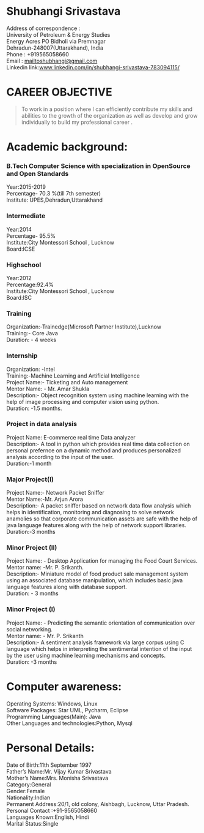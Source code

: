 # Shubhangi Srivastava 
Address of correspondence :<br />
University of Petroleum & Energy Studies<br />
Energy Acres PO Bidholi via Premnagar<br />
Dehradun-248007(Uttarakhand), India<br />
Phone : +919565058660<br />
Email : mailtoshubhangi@gmail.com<br />
Linkedin link:www.linkedin.com/in/shubhangi-srivastava-783094115/<br />
# CAREER OBJECTIVE<br />
  >To work in a position where I can efficiently contribute my skills and abilities to the growth of the organization as well as develop and grow individually to build my professional career .<br />

# Academic background:<br />
### B.Tech Computer Science with specialization in OpenSource and Open Standards <br />
Year:2015-2019<br />
Percentage- 70.3 %(till 7th semester)<br />
Institute: UPES,Dehradun,Uttarakhand<br />
### Intermediate<br />
Year:2014<br />
Percentage- 95.5%<br />
Institute:City Montessori School , Lucknow <br />
Board:ICSE<br />
### Highschool<br />
Year:2012<br />
Percentage:92.4%<br />
Institute:City Montessori School , Lucknow <br />
Board:ISC<br />

### Training<br />
Organization:-Trainedge(Microsoft Partner Institute),Lucknow<br />
Training:- Core Java<br />
Duration: - 4 weeks<br />

### Internship<br />
Organization: -Intel<br />
Training:-Machine Learning and Artificial Intelligence<br />
Project Name:- Ticketing and Auto management<br />
Mentor Name: - Mr. Amar Shukla<br />
Description:- Object recognition system using machine learning with the help of image processing and computer vision using python.<br />
Duration: -1.5 months.<br />
### Project in data analysis<br />
Project Name: E-commerce real time Data analyzer<br />
Description:- A tool in python which provides real time data collection on personal prefernce on a dynamic method and produces personalized analysis according to the input of the user.<br />
Duration:-1 month<br />

### Major Project(I)
Project Name:- Network Packet Sniffer<br />
Mentor Name:-Mr. Arjun Arora<br />
Description:- A packet sniffer based on network data flow analysis which helps in identification, monitoring
and diagnosing to solve network anamolies so that corporate communication assets are safe with the help of java language features along with the help of network support libraries.<br />
Duration:-3 months<br />

### Minor Project (II)<br />
Project Name: - Desktop Application for managing the Food Court Services.<br />
Mentor name: -Mr. P. Srikanth.<br />
Description:- Miniature model of food product sale management system using an associated database manipulation, which includes basic java language features along with database support.<br />
Duration: - 3 months<br />

### Minor Project (I)<br />
Project Name: - Predicting the semantic orientation of communication over social networking.<br />
Mentor name: - Mr. P. Srikanth<br />
Description:- A sentiment analysis framework via large corpus using C language which helps in interpreting the sentimental intention of the input by the user using machine learning mechanisms and concepts.<br />
Duration: -3 months<br />
# Computer awareness:<br />
Operating Systems: Windows, Linux<br />
Software Packages: Star UML, Pycharm, Eclipse<br />
Programming Languages(Main): Java<br />
Other Languages and technologies:Python, Mysql<br />


# Personal Details:<br />
Date of Birth:11th September 1997<br />
Father’s Name:Mr. Vijay Kumar Srivastava<br />
Mother’s Name:Mrs. Monisha Srivastava<br />
Category:General<br />
Gender:Female<br />
Nationality:Indian<br />
Permanent Address:20/1, old colony, Aishbagh, Lucknow, Uttar Pradesh.<br />
Personal Contact :+91-9565058660<br />
Languages Known:English, Hindi<br />
Marital Status:Single<br />











